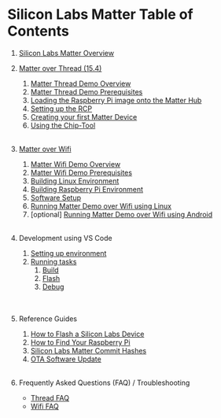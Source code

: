 # Silicon Labs Matter Table of Contents

1. [Silicon Labs Matter Overview](OVERVIEW.md) <br>

2. [Matter over Thread \(15.4\)](thread/THREAD.md)

    1. [Matter Thread Demo Overview](thread/DEMO_OVERVIEW.md)
    2. [Matter Thread Demo Prerequisites](thread/THREAD_PREREQS.md)
    3. [Loading the Raspberry Pi image onto the Matter Hub](thread/RASPI_IMG.md)
    4. [Setting up the RCP](thread/RCP.md)
    5. [Creating your first Matter Device](thread/BUILD_FLASH_MAD.md)
    6. [Using the Chip-Tool](thread/CHIP_TOOL.md)<BR> <BR>

3. [Matter over Wifi](wifi/WIFI.md)

    1. [Matter Wifi Demo Overview](wifi/DEMO_OVERVIEW.md)
    2. [Matter Wifi Demo Prerequisites](wifi/WIFI_PREREQS.md)
    3. [Building Linux Environment](wifi/BUILD_CHIP_ENV.md)
    4. [Building Raspberry Pi Environment](wifi/BUILD_PI_ENV.md)
    5. [Software Setup](wifi/SW_SETUP.md)
    6. [Running Matter Demo over Wifi using Linux](wifi/RUN_DEMO.md)
    7. [optional]
       [Running Matter Demo over Wifi using Android](wifi/WIFI_ANDROID.md)
       <br><br>

4. Development using VS Code

    1. [Setting up environment](dev/vscode/SETUP.md)
    2. [Running tasks](dev/vscode/TASKS.md)
        1. [Build](dev/vscode/BUILD.md)
        2. [Flash](dev/vscode/FLASH.md)
        3. [Debug](dev/vscode/DEBUG.md)
         <!-- TODO: [Logs](dev/vscode/LOGS.md) --> <br><br>

5. Reference Guides

    1. [How to Flash a Silicon Labs Device](general/FLASH_SILABS_DEVICE.md)
    2. [How to Find Your Raspberry Pi](general/FIND_RASPI.md)
    3. [Silicon Labs Matter Commit Hashes](general/COMMIT_HASHES.md)
    4. [OTA Software Update](general/OTA_SOFTWARE_UPDATE.md) <br><br>

6. Frequently Asked Questions (FAQ) / Troubleshooting

    - [Thread FAQ](thread/FAQ.md)
    - [Wifi FAQ](wifi/FAQ.md)

<!--
(WIP)
Configure
ZAP (Standalone) (1 task)
Pin Tool (Studio) (1 task)
BLE Configurator (Studio) (1 task)
Build Arguments (Sleepy End Device) (1 task)
Monitor Network (Wireshark, Studio) (1 task)
Bootloader (Studio) (1 task)
Energy Profiler (Studio) (1 task)
Studio Integration
Metadata for Matter SDK
Misc
Non Raspi based controllers
-->
